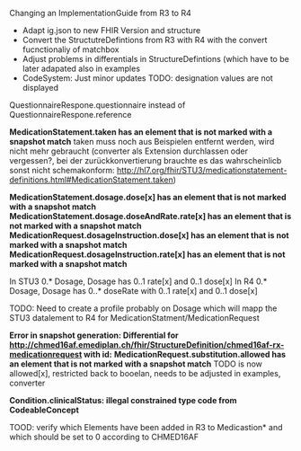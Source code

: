 Changing an ImplementationGuide from R3 to R4

- Adapt ig.json to new FHIR Version and structure
- Convert the StructutreDefintions from R3 with R4 with the convert fucnctionaliy of matchbox
- Adjust problems in differentials in StructureDefintions (which have to be later adapated also in examples
- CodeSystem: Just minor updates TODO: designation values are not displayed

QuestionnaireRespone.questionnaire instead of QuestionnaireRespone.reference

**MedicationStatement.taken has an element that is not marked with a snapshot match**
taken muss noch aus Beispielen entfernt werden, wird nicht mehr gebraucht (converter als Extension durchlassen oder vergessen?, bei der zurückkonvertierung brauchte es das wahrscheinlicb sonst nicht schemakonform: http://hl7.org/fhir/STU3/medicationstatement-definitions.html#MedicationStatement.taken)

**MedicationStatement.dosage.dose[x] has an element that is not marked with a snapshot match**
**MedicationStatement.dosage.doseAndRate.rate[x] has an element that is not marked with a snapshot match**
**MedicationRequest.dosageInstruction.dose[x] has an element that is not marked with a snapshot match**
**MedicationRequest.dosageInstruction.rate[x] has an element that is not marked with a snapshot match**

In STU3 0.* Dosage, Dosage has 0..1 rate[x] and 0..1 dose[x]
In R4 0.* Dosage, Dosage has 0..* doseRate with 0..1 rate[x] and  0..1 dose[x]

TODO: Need to create a profile probably on Dosage which will mapp the STU3 datalement to R4 for MedicationStatment/MedicationRequest

**Error in snapshot generation: Differential for http://chmed16af.emediplan.ch/fhir/StructureDefinition/chmed16af-rx-medicationrequest with id:** 
**MedicationRequest.substitution.allowed has an element that is not marked with a snapshot match**
TODO is now allowed[x], restricted back to booelan, needs to be adjusted in examples, converter

**Condition.clinicalStatus: illegal constrained type code from CodeableConcept**

TOOD: verify which Elements have been added in R3 to Medicastion* and which should be set to 0 according to CHMED16AF
